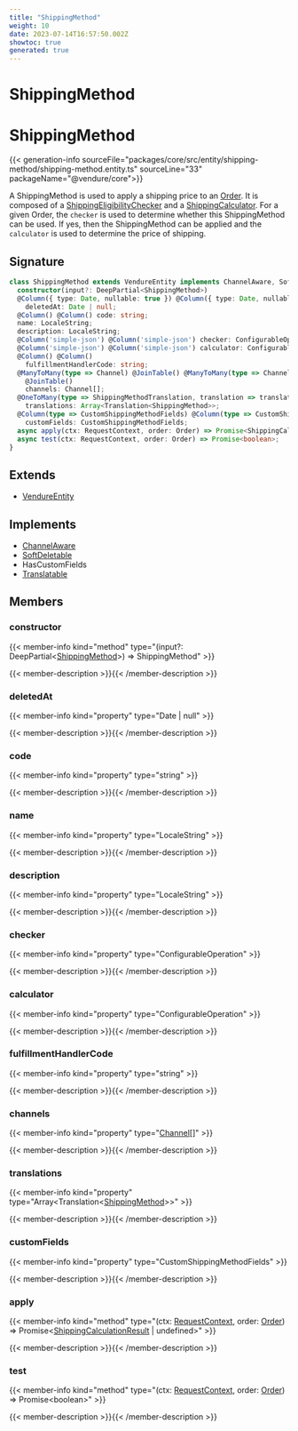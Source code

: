 ```yaml
---
title: "ShippingMethod"
weight: 10
date: 2023-07-14T16:57:50.002Z
showtoc: true
generated: true
---
```

<!-- This file was generated from the Vendure source. Do not modify. Instead, re-run the "docs:build" script -->

# ShippingMethod
<div class="symbol">


# ShippingMethod

{{< generation-info sourceFile="packages/core/src/entity/shipping-method/shipping-method.entity.ts" sourceLine="33" packageName="@vendure/core">}}

A ShippingMethod is used to apply a shipping price to an <a href='/typescript-api/entities/order#order'>Order</a>. It is composed of a
<a href='/typescript-api/shipping/shipping-eligibility-checker#shippingeligibilitychecker'>ShippingEligibilityChecker</a> and a <a href='/typescript-api/shipping/shipping-calculator#shippingcalculator'>ShippingCalculator</a>. For a given Order,
the `checker` is used to determine whether this ShippingMethod can be used. If yes, then
the ShippingMethod can be applied and the `calculator` is used to determine the price of
shipping.

## Signature

```TypeScript
class ShippingMethod extends VendureEntity implements ChannelAware, SoftDeletable, HasCustomFields, Translatable {
  constructor(input?: DeepPartial<ShippingMethod>)
  @Column({ type: Date, nullable: true }) @Column({ type: Date, nullable: true })
    deletedAt: Date | null;
  @Column() @Column() code: string;
  name: LocaleString;
  description: LocaleString;
  @Column('simple-json') @Column('simple-json') checker: ConfigurableOperation;
  @Column('simple-json') @Column('simple-json') calculator: ConfigurableOperation;
  @Column() @Column()
    fulfillmentHandlerCode: string;
  @ManyToMany(type => Channel) @JoinTable() @ManyToMany(type => Channel)
    @JoinTable()
    channels: Channel[];
  @OneToMany(type => ShippingMethodTranslation, translation => translation.base, { eager: true }) @OneToMany(type => ShippingMethodTranslation, translation => translation.base, { eager: true })
    translations: Array<Translation<ShippingMethod>>;
  @Column(type => CustomShippingMethodFields) @Column(type => CustomShippingMethodFields)
    customFields: CustomShippingMethodFields;
  async apply(ctx: RequestContext, order: Order) => Promise<ShippingCalculationResult | undefined>;
  async test(ctx: RequestContext, order: Order) => Promise<boolean>;
}
```
## Extends

 * <a href='/typescript-api/entities/vendure-entity#vendureentity'>VendureEntity</a>


## Implements

 * <a href='/typescript-api/entities/interfaces#channelaware'>ChannelAware</a>
 * <a href='/typescript-api/entities/interfaces#softdeletable'>SoftDeletable</a>
 * HasCustomFields
 * <a href='/typescript-api/entities/interfaces#translatable'>Translatable</a>


## Members

### constructor

{{< member-info kind="method" type="(input?: DeepPartial&#60;<a href='/typescript-api/entities/shipping-method#shippingmethod'>ShippingMethod</a>&#62;) => ShippingMethod"  >}}

{{< member-description >}}{{< /member-description >}}

### deletedAt

{{< member-info kind="property" type="Date | null"  >}}

{{< member-description >}}{{< /member-description >}}

### code

{{< member-info kind="property" type="string"  >}}

{{< member-description >}}{{< /member-description >}}

### name

{{< member-info kind="property" type="LocaleString"  >}}

{{< member-description >}}{{< /member-description >}}

### description

{{< member-info kind="property" type="LocaleString"  >}}

{{< member-description >}}{{< /member-description >}}

### checker

{{< member-info kind="property" type="ConfigurableOperation"  >}}

{{< member-description >}}{{< /member-description >}}

### calculator

{{< member-info kind="property" type="ConfigurableOperation"  >}}

{{< member-description >}}{{< /member-description >}}

### fulfillmentHandlerCode

{{< member-info kind="property" type="string"  >}}

{{< member-description >}}{{< /member-description >}}

### channels

{{< member-info kind="property" type="<a href='/typescript-api/entities/channel#channel'>Channel</a>[]"  >}}

{{< member-description >}}{{< /member-description >}}

### translations

{{< member-info kind="property" type="Array&#60;Translation&#60;<a href='/typescript-api/entities/shipping-method#shippingmethod'>ShippingMethod</a>&#62;&#62;"  >}}

{{< member-description >}}{{< /member-description >}}

### customFields

{{< member-info kind="property" type="CustomShippingMethodFields"  >}}

{{< member-description >}}{{< /member-description >}}

### apply

{{< member-info kind="method" type="(ctx: <a href='/typescript-api/request/request-context#requestcontext'>RequestContext</a>, order: <a href='/typescript-api/entities/order#order'>Order</a>) => Promise&#60;<a href='/typescript-api/shipping/shipping-calculator#shippingcalculationresult'>ShippingCalculationResult</a> | undefined&#62;"  >}}

{{< member-description >}}{{< /member-description >}}

### test

{{< member-info kind="method" type="(ctx: <a href='/typescript-api/request/request-context#requestcontext'>RequestContext</a>, order: <a href='/typescript-api/entities/order#order'>Order</a>) => Promise&#60;boolean&#62;"  >}}

{{< member-description >}}{{< /member-description >}}


</div>
